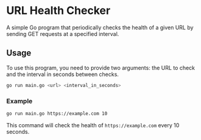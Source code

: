 # URL Health Checker

A simple Go program that periodically checks the health of a given URL by sending GET requests at a specified interval.

## Usage

To use this program, you need to provide two arguments: the URL to check and the interval in seconds between checks.

```bash
go run main.go <url> <interval_in_seconds>
```

### Example

```bash
go run main.go https://example.com 10
```

This command will check the health of `https://example.com` every 10 seconds.
